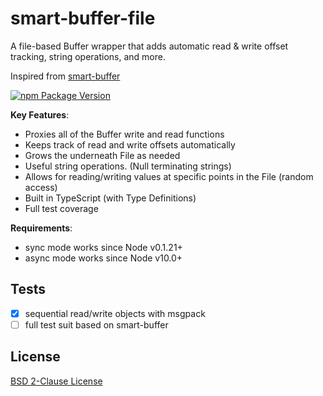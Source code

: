 # smart-buffer-file

A file-based Buffer wrapper that adds automatic read & write offset tracking, string operations, and more.

Inspired from [smart-buffer](https://github.com/JoshGlazebrook/smart-buffer)

[![npm Package Version](https://img.shields.io/npm/v/smart-buffer-file.svg?maxAge=2592000)](https://www.npmjs.com/package/smart-buffer-file)

**Key Features**:
* Proxies all of the Buffer write and read functions
* Keeps track of read and write offsets automatically
* Grows the underneath File as needed
* Useful string operations. (Null terminating strings)
* Allows for reading/writing values at specific points in the File (random access)
* Built in TypeScript (with Type Definitions)
* Full test coverage

**Requirements**:
* sync mode works since Node v0.1.21+
* async mode works since Node v10.0+

## Tests
- [x] sequential read/write objects with msgpack
- [ ] full test suit based on smart-buffer

## License
[BSD 2-Clause License](./LICENSE)
